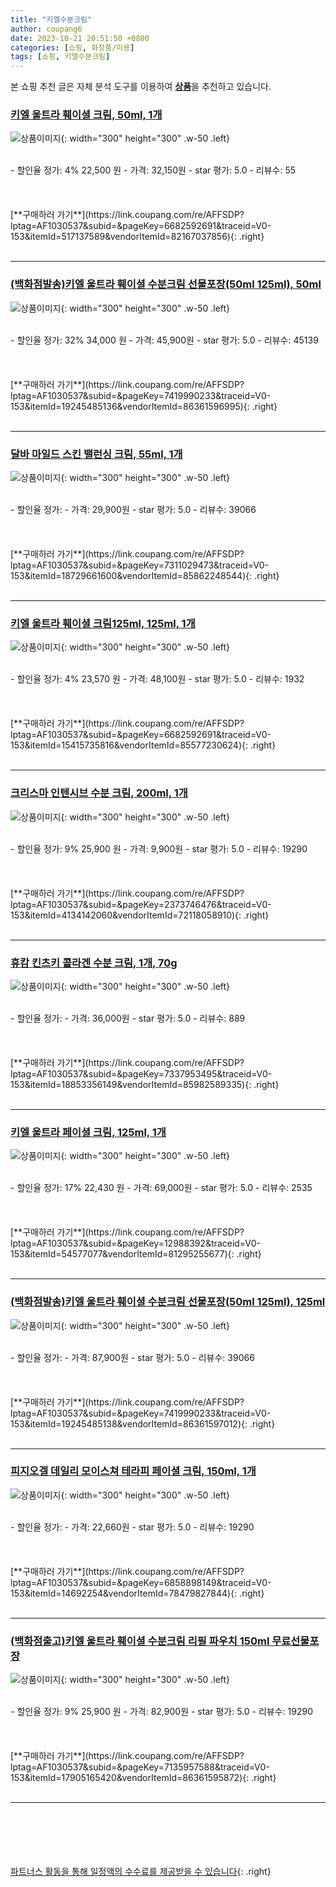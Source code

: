 ```yaml
---
title: "키엘수분크림"
author: coupang6
date: 2023-10-21 20:51:50 +0800
categories: [쇼핑, 화장품/미용]
tags: [쇼핑, 키엘수분크림]
---
```


본 쇼핑 추천 글은 자체 분석 도구를 이용하여 [**상품**](https://link.coupang.com/a/bao1ui)을 추천하고 있습니다.

### [키엘 울트라 훼이셜 크림, 50ml, 1개](https://link.coupang.com/re/AFFSDP?lptag=AF1030537&subid=&pageKey=6682592691&traceid=V0-153&itemId=517137589&vendorItemId=82167037856)

![상품이미지](https://thumbnail10.coupangcdn.com/thumbnails/remote/230x230ex/image/vendor_inventory/7fa8/e5f5e4950227a16b0b51ccc059205caa368dca2b8b618f723ccc4679d785.png){: width="300" height="300" .w-50 .left}


<br>
- 할인율 정가: 4%  22,500   원
- 가격: 32,150원
- star 평가: 5.0
- 리뷰수: 55
<br>
<br>
<br>
<br>
[**구매하러 가기**](https://link.coupang.com/re/AFFSDP?lptag=AF1030537&subid=&pageKey=6682592691&traceid=V0-153&itemId=517137589&vendorItemId=82167037856){: .right}
<br>
<br>

---

### [(백화점발송)키엘 울트라 훼이셜 수분크림 선물포장(50ml 125ml), 50ml](https://link.coupang.com/re/AFFSDP?lptag=AF1030537&subid=&pageKey=7419990233&traceid=V0-153&itemId=19245485136&vendorItemId=86361596995)

![상품이미지](https://thumbnail8.coupangcdn.com/thumbnails/remote/230x230ex/image/vendor_inventory/bf23/1d55489fb8244f9d26ecdfc25ae088cb3ad29c9d1701933f600b84fea048.jpg){: width="300" height="300" .w-50 .left}


<br>
- 할인율 정가: 32%  34,000   원
- 가격: 45,900원
- star 평가: 5.0
- 리뷰수: 45139
<br>
<br>
<br>
<br>
[**구매하러 가기**](https://link.coupang.com/re/AFFSDP?lptag=AF1030537&subid=&pageKey=7419990233&traceid=V0-153&itemId=19245485136&vendorItemId=86361596995){: .right}
<br>
<br>

---

### [달바 마일드 스킨 밸런싱 크림, 55ml, 1개](https://link.coupang.com/re/AFFSDP?lptag=AF1030537&subid=&pageKey=7311029473&traceid=V0-153&itemId=18729661600&vendorItemId=85862248544)

![상품이미지](https://thumbnail8.coupangcdn.com/thumbnails/remote/230x230ex/image/retail/images/2023/05/03/17/9/f8e5869e-2826-4a8f-9660-47d01c9dd605.jpg){: width="300" height="300" .w-50 .left}


<br>
- 할인율 정가: 
- 가격: 29,900원
- star 평가: 5.0
- 리뷰수: 39066
<br>
<br>
<br>
<br>
[**구매하러 가기**](https://link.coupang.com/re/AFFSDP?lptag=AF1030537&subid=&pageKey=7311029473&traceid=V0-153&itemId=18729661600&vendorItemId=85862248544){: .right}
<br>
<br>

---

### [키엘 울트라 훼이셜 크림125ml, 125ml, 1개](https://link.coupang.com/re/AFFSDP?lptag=AF1030537&subid=&pageKey=6682592691&traceid=V0-153&itemId=15415735816&vendorItemId=85577230624)

![상품이미지](https://thumbnail9.coupangcdn.com/thumbnails/remote/230x230ex/image/vendor_inventory/56cd/4b544a55cd1c3f2d46fd3cd6334681587fadb1ea033424258b1686fa8f88.jpg){: width="300" height="300" .w-50 .left}


<br>
- 할인율 정가: 4%  23,570   원
- 가격: 48,100원
- star 평가: 5.0
- 리뷰수: 1932
<br>
<br>
<br>
<br>
[**구매하러 가기**](https://link.coupang.com/re/AFFSDP?lptag=AF1030537&subid=&pageKey=6682592691&traceid=V0-153&itemId=15415735816&vendorItemId=85577230624){: .right}
<br>
<br>

---

### [크리스마 인텐시브 수분 크림, 200ml, 1개](https://link.coupang.com/re/AFFSDP?lptag=AF1030537&subid=&pageKey=2373746476&traceid=V0-153&itemId=4134142060&vendorItemId=72118058910)

![상품이미지](https://thumbnail6.coupangcdn.com/thumbnails/remote/230x230ex/image/retail/images/2020/10/21/11/6/379cde10-a293-46b6-afa7-39c7273a132b.jpg){: width="300" height="300" .w-50 .left}


<br>
- 할인율 정가: 9%  25,900   원
- 가격: 9,900원
- star 평가: 5.0
- 리뷰수: 19290
<br>
<br>
<br>
<br>
[**구매하러 가기**](https://link.coupang.com/re/AFFSDP?lptag=AF1030537&subid=&pageKey=2373746476&traceid=V0-153&itemId=4134142060&vendorItemId=72118058910){: .right}
<br>
<br>

---

### [휴캄 킨츠키 콜라겐 수분 크림, 1개, 70g](https://link.coupang.com/re/AFFSDP?lptag=AF1030537&subid=&pageKey=7337953495&traceid=V0-153&itemId=18853356149&vendorItemId=85982589335)

![상품이미지](https://thumbnail9.coupangcdn.com/thumbnails/remote/230x230ex/image/vendor_inventory/c1a1/63bc71d1fe959b872eca11834c31d9e4a61627d495e25d798f3e3d31eedc.jpg){: width="300" height="300" .w-50 .left}


<br>
- 할인율 정가: 
- 가격: 36,000원
- star 평가: 5.0
- 리뷰수: 889
<br>
<br>
<br>
<br>
[**구매하러 가기**](https://link.coupang.com/re/AFFSDP?lptag=AF1030537&subid=&pageKey=7337953495&traceid=V0-153&itemId=18853356149&vendorItemId=85982589335){: .right}
<br>
<br>

---

### [키엘 울트라 페이셜 크림, 125ml, 1개](https://link.coupang.com/re/AFFSDP?lptag=AF1030537&subid=&pageKey=12988392&traceid=V0-153&itemId=54577077&vendorItemId=81295255677)

![상품이미지](https://thumbnail7.coupangcdn.com/thumbnails/remote/230x230ex/image/vendor_inventory/1a6d/47e98e95dd74fc406e53c4edabeea4d66b19e105a3a8945e5df1ccdfe195.jpg){: width="300" height="300" .w-50 .left}


<br>
- 할인율 정가: 17%  22,430   원
- 가격: 69,000원
- star 평가: 5.0
- 리뷰수: 2535
<br>
<br>
<br>
<br>
[**구매하러 가기**](https://link.coupang.com/re/AFFSDP?lptag=AF1030537&subid=&pageKey=12988392&traceid=V0-153&itemId=54577077&vendorItemId=81295255677){: .right}
<br>
<br>

---

### [(백화점발송)키엘 울트라 훼이셜 수분크림 선물포장(50ml 125ml), 125ml](https://link.coupang.com/re/AFFSDP?lptag=AF1030537&subid=&pageKey=7419990233&traceid=V0-153&itemId=19245485138&vendorItemId=86361597012)

![상품이미지](https://thumbnail8.coupangcdn.com/thumbnails/remote/230x230ex/image/vendor_inventory/bf23/1d55489fb8244f9d26ecdfc25ae088cb3ad29c9d1701933f600b84fea048.jpg){: width="300" height="300" .w-50 .left}


<br>
- 할인율 정가: 
- 가격: 87,900원
- star 평가: 5.0
- 리뷰수: 39066
<br>
<br>
<br>
<br>
[**구매하러 가기**](https://link.coupang.com/re/AFFSDP?lptag=AF1030537&subid=&pageKey=7419990233&traceid=V0-153&itemId=19245485138&vendorItemId=86361597012){: .right}
<br>
<br>

---

### [피지오겔 데일리 모이스쳐 테라피 페이셜 크림, 150ml, 1개](https://link.coupang.com/re/AFFSDP?lptag=AF1030537&subid=&pageKey=6858898149&traceid=V0-153&itemId=14692254&vendorItemId=78479827844)

![상품이미지](https://thumbnail7.coupangcdn.com/thumbnails/remote/230x230ex/image/vendor_inventory/55ad/b97a73f028a69f6550b982331ead7400cf212d9777e11d5a68e70cf27f73.jpg){: width="300" height="300" .w-50 .left}


<br>
- 할인율 정가: 
- 가격: 22,660원
- star 평가: 5.0
- 리뷰수: 19290
<br>
<br>
<br>
<br>
[**구매하러 가기**](https://link.coupang.com/re/AFFSDP?lptag=AF1030537&subid=&pageKey=6858898149&traceid=V0-153&itemId=14692254&vendorItemId=78479827844){: .right}
<br>
<br>

---

### [(백화점출고)키엘 울트라 훼이셜 수분크림 리필 파우치 150ml 무료선물포장](https://link.coupang.com/re/AFFSDP?lptag=AF1030537&subid=&pageKey=7135957588&traceid=V0-153&itemId=17905165420&vendorItemId=86361595872)

![상품이미지](https://thumbnail10.coupangcdn.com/thumbnails/remote/230x230ex/image/vendor_inventory/d557/0eada4eda5c43fc0f52fdbfb5b4463c3f7c71e81671eebda58f8aa8184e3.jpg){: width="300" height="300" .w-50 .left}


<br>
- 할인율 정가: 9%  25,900   원
- 가격: 82,900원
- star 평가: 5.0
- 리뷰수: 19290
<br>
<br>
<br>
<br>
[**구매하러 가기**](https://link.coupang.com/re/AFFSDP?lptag=AF1030537&subid=&pageKey=7135957588&traceid=V0-153&itemId=17905165420&vendorItemId=86361595872){: .right}
<br>
<br>

---
<br><br><br><br><br> [파트너스 활동을 통해 일정액의 수수료를 제공받을 수 있습니다](https://link.coupang.com/a/bao1ui){: .right}